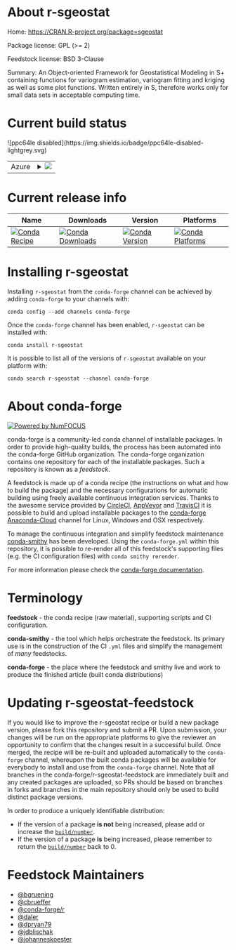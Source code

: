 About r-sgeostat
================

Home: https://CRAN.R-project.org/package=sgeostat

Package license: GPL (>= 2)

Feedstock license: BSD 3-Clause

Summary: An Object-oriented Framework for Geostatistical Modeling in S+ containing functions for variogram estimation, variogram fitting and kriging as well as some plot functions. Written entirely in S, therefore works only for small data sets in acceptable computing time.



Current build status
====================


<table>
    
  <tr>
    <td>Azure</td>
    <td>
      <details>
        <summary>
          <a href="https://dev.azure.com/conda-forge/feedstock-builds/_build/latest?definitionId=1605&branchName=master">
            <img src="https://dev.azure.com/conda-forge/feedstock-builds/_apis/build/status/r-sgeostat-feedstock?branchName=master">
          </a>
        </summary>
        <table>
          <thead><tr><th>Variant</th><th>Status</th></tr></thead>
          <tbody><tr>
              <td>linux_r_base3.5.1</td>
              <td>
                <a href="https://dev.azure.com/conda-forge/feedstock-builds/_build/latest?definitionId=1605&branchName=master">
                  <img src="https://dev.azure.com/conda-forge/feedstock-builds/_apis/build/status/r-sgeostat-feedstock?branchName=master&jobName=linux&configuration=linux_r_base3.5.1" alt="variant">
                </a>
              </td>
            </tr><tr>
              <td>linux_r_base3.6</td>
              <td>
                <a href="https://dev.azure.com/conda-forge/feedstock-builds/_build/latest?definitionId=1605&branchName=master">
                  <img src="https://dev.azure.com/conda-forge/feedstock-builds/_apis/build/status/r-sgeostat-feedstock?branchName=master&jobName=linux&configuration=linux_r_base3.6" alt="variant">
                </a>
              </td>
            </tr><tr>
              <td>osx_fortran_compiler_version4r_base3.5.1</td>
              <td>
                <a href="https://dev.azure.com/conda-forge/feedstock-builds/_build/latest?definitionId=1605&branchName=master">
                  <img src="https://dev.azure.com/conda-forge/feedstock-builds/_apis/build/status/r-sgeostat-feedstock?branchName=master&jobName=osx&configuration=osx_fortran_compiler_version4r_base3.5.1" alt="variant">
                </a>
              </td>
            </tr><tr>
              <td>osx_fortran_compiler_version4r_base3.6</td>
              <td>
                <a href="https://dev.azure.com/conda-forge/feedstock-builds/_build/latest?definitionId=1605&branchName=master">
                  <img src="https://dev.azure.com/conda-forge/feedstock-builds/_apis/build/status/r-sgeostat-feedstock?branchName=master&jobName=osx&configuration=osx_fortran_compiler_version4r_base3.6" alt="variant">
                </a>
              </td>
            </tr><tr>
              <td>osx_fortran_compiler_version7r_base3.5.1</td>
              <td>
                <a href="https://dev.azure.com/conda-forge/feedstock-builds/_build/latest?definitionId=1605&branchName=master">
                  <img src="https://dev.azure.com/conda-forge/feedstock-builds/_apis/build/status/r-sgeostat-feedstock?branchName=master&jobName=osx&configuration=osx_fortran_compiler_version7r_base3.5.1" alt="variant">
                </a>
              </td>
            </tr><tr>
              <td>osx_fortran_compiler_version7r_base3.6</td>
              <td>
                <a href="https://dev.azure.com/conda-forge/feedstock-builds/_build/latest?definitionId=1605&branchName=master">
                  <img src="https://dev.azure.com/conda-forge/feedstock-builds/_apis/build/status/r-sgeostat-feedstock?branchName=master&jobName=osx&configuration=osx_fortran_compiler_version7r_base3.6" alt="variant">
                </a>
              </td>
            </tr><tr>
              <td>win_r_base3.5.1</td>
              <td>
                <a href="https://dev.azure.com/conda-forge/feedstock-builds/_build/latest?definitionId=1605&branchName=master">
                  <img src="https://dev.azure.com/conda-forge/feedstock-builds/_apis/build/status/r-sgeostat-feedstock?branchName=master&jobName=win&configuration=win_r_base3.5.1" alt="variant">
                </a>
              </td>
            </tr><tr>
              <td>win_r_base3.6</td>
              <td>
                <a href="https://dev.azure.com/conda-forge/feedstock-builds/_build/latest?definitionId=1605&branchName=master">
                  <img src="https://dev.azure.com/conda-forge/feedstock-builds/_apis/build/status/r-sgeostat-feedstock?branchName=master&jobName=win&configuration=win_r_base3.6" alt="variant">
                </a>
              </td>
            </tr>
          </tbody>
        </table>
      </details>
    </td>
  </tr>
![ppc64le disabled](https://img.shields.io/badge/ppc64le-disabled-lightgrey.svg)
</table>

Current release info
====================

| Name | Downloads | Version | Platforms |
| --- | --- | --- | --- |
| [![Conda Recipe](https://img.shields.io/badge/recipe-r--sgeostat-green.svg)](https://anaconda.org/conda-forge/r-sgeostat) | [![Conda Downloads](https://img.shields.io/conda/dn/conda-forge/r-sgeostat.svg)](https://anaconda.org/conda-forge/r-sgeostat) | [![Conda Version](https://img.shields.io/conda/vn/conda-forge/r-sgeostat.svg)](https://anaconda.org/conda-forge/r-sgeostat) | [![Conda Platforms](https://img.shields.io/conda/pn/conda-forge/r-sgeostat.svg)](https://anaconda.org/conda-forge/r-sgeostat) |

Installing r-sgeostat
=====================

Installing `r-sgeostat` from the `conda-forge` channel can be achieved by adding `conda-forge` to your channels with:

```
conda config --add channels conda-forge
```

Once the `conda-forge` channel has been enabled, `r-sgeostat` can be installed with:

```
conda install r-sgeostat
```

It is possible to list all of the versions of `r-sgeostat` available on your platform with:

```
conda search r-sgeostat --channel conda-forge
```


About conda-forge
=================

[![Powered by NumFOCUS](https://img.shields.io/badge/powered%20by-NumFOCUS-orange.svg?style=flat&colorA=E1523D&colorB=007D8A)](http://numfocus.org)

conda-forge is a community-led conda channel of installable packages.
In order to provide high-quality builds, the process has been automated into the
conda-forge GitHub organization. The conda-forge organization contains one repository
for each of the installable packages. Such a repository is known as a *feedstock*.

A feedstock is made up of a conda recipe (the instructions on what and how to build
the package) and the necessary configurations for automatic building using freely
available continuous integration services. Thanks to the awesome service provided by
[CircleCI](https://circleci.com/), [AppVeyor](https://www.appveyor.com/)
and [TravisCI](https://travis-ci.org/) it is possible to build and upload installable
packages to the [conda-forge](https://anaconda.org/conda-forge)
[Anaconda-Cloud](https://anaconda.org/) channel for Linux, Windows and OSX respectively.

To manage the continuous integration and simplify feedstock maintenance
[conda-smithy](https://github.com/conda-forge/conda-smithy) has been developed.
Using the ``conda-forge.yml`` within this repository, it is possible to re-render all of
this feedstock's supporting files (e.g. the CI configuration files) with ``conda smithy rerender``.

For more information please check the [conda-forge documentation](https://conda-forge.org/docs/).

Terminology
===========

**feedstock** - the conda recipe (raw material), supporting scripts and CI configuration.

**conda-smithy** - the tool which helps orchestrate the feedstock.
                   Its primary use is in the construction of the CI ``.yml`` files
                   and simplify the management of *many* feedstocks.

**conda-forge** - the place where the feedstock and smithy live and work to
                  produce the finished article (built conda distributions)


Updating r-sgeostat-feedstock
=============================

If you would like to improve the r-sgeostat recipe or build a new
package version, please fork this repository and submit a PR. Upon submission,
your changes will be run on the appropriate platforms to give the reviewer an
opportunity to confirm that the changes result in a successful build. Once
merged, the recipe will be re-built and uploaded automatically to the
`conda-forge` channel, whereupon the built conda packages will be available for
everybody to install and use from the `conda-forge` channel.
Note that all branches in the conda-forge/r-sgeostat-feedstock are
immediately built and any created packages are uploaded, so PRs should be based
on branches in forks and branches in the main repository should only be used to
build distinct package versions.

In order to produce a uniquely identifiable distribution:
 * If the version of a package **is not** being increased, please add or increase
   the [``build/number``](https://conda.io/docs/user-guide/tasks/build-packages/define-metadata.html#build-number-and-string).
 * If the version of a package **is** being increased, please remember to return
   the [``build/number``](https://conda.io/docs/user-guide/tasks/build-packages/define-metadata.html#build-number-and-string)
   back to 0.

Feedstock Maintainers
=====================

* [@bgruening](https://github.com/bgruening/)
* [@cbrueffer](https://github.com/cbrueffer/)
* [@conda-forge/r](https://github.com/conda-forge/r/)
* [@daler](https://github.com/daler/)
* [@dpryan79](https://github.com/dpryan79/)
* [@jdblischak](https://github.com/jdblischak/)
* [@johanneskoester](https://github.com/johanneskoester/)

